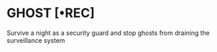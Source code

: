 # GHOST [•REC]
Survive a night as a security guard and stop ghosts from draining the surveillance system

